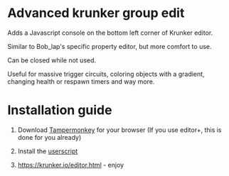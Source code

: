 # Advanced krunker group edit
Adds a Javascript console on the bottom left corner of Krunker editor.

Similar to Bob_lap's specific property editor, but more comfort to use.

Can be closed while not used.

Useful for massive trigger circuits, coloring objects with a gradient, changing health or respawn timers and way more.

# Installation guide

1. Download [Tampermonkey](https://www.tampermonkey.net/) for your browser (If you use editor+, this is done for you already)

2. Install the [userscript](https://gist.github.com/ZomboCode/a294eaa98281198cc51370ce113be03c/raw/1f654a8e6a0c87580146724889295c44ee18785e/property-editor.user.js)

3. https://krunker.io/editor.html - enjoy

